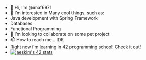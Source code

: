 - 👋 Hi, I’m @imaf6971
- 👀 I’m interested in Many cool things, such as:
- Java development with Spring Framework
- Databases
- Functional Programming 
- 💞️ I’m looking to collaborate on some pet project
- 📫 How to reach me... IDK
- Right now i'm learning in 42 programming school! Check it out!
- [![jaeskim's 42 stats](https://badge42.herokuapp.com/api/stats/erayl)](https://github.com/JaeSeoKim/badge42)

<!---
imaf6971/imaf6971 is a ✨ special ✨ repository because its `README.md` (this file) appears on your GitHub profile.
You can click the Preview link to take a look at your changes.
--->
